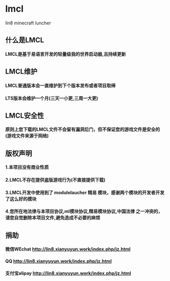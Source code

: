 # lmcl
lin8 minecraft luncher

## 什么是LMCL
#### LMCL是基于易语言开发的轻量级我的世界启动器,且持续更新

## LMCL维护
#### LMCL普通版本会一直维护到下个版本发布或者项目取缔
#### LTS版本会维护一个月(三天一小更,三周一大更)

## LMCL安全性
#### 原则上您下载的LMCL文件不会留有漏洞后门，但不保证您的游戏文件是安全的(游戏文件来源于网络)

## 版权声明
#### 1.本项目没有商业性质
#### 2.LMCL不存在提供盗版游戏行为(不直接提供下载)
#### 3.LMCL开发中使用到了 modulelaucher 精易 模块，感谢两个模块的开发者开发了这么好的模块
#### 4.您所在地法律与本项目协议,ml模块协议,精易模块协议,中国法律 之一冲突的，请您自觉删除本项目文件,避免造成不必要的麻烦

## 捐助
#### 微信WEchat http://lin8.xianyuyun.work/index.php/jz.html
#### QQ  http://lin8.xianyuyun.work/index.php/jz.html
#### 支付宝alipay http://lin8.xianyuyun.work/index.php/jz.html
